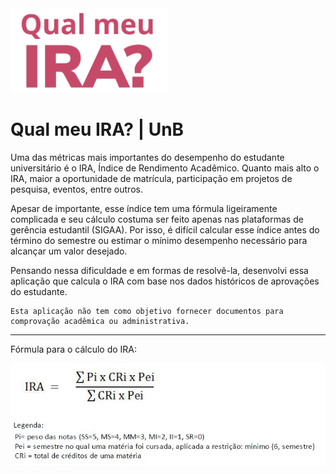 <img src="assets/img/Logo.svg" width="50%">
    
# Qual meu IRA? | UnB
Uma das métricas mais importantes do desempenho do estudante universitário é o IRA, Índice de Rendimento Acadêmico. Quanto mais alto o IRA, maior a oportunidade de matrícula, participação em projetos de pesquisa, eventos, entre outros. 
    
Apesar de importante, esse índice tem uma fórmula ligeiramente complicada e seu cálculo costuma ser feito apenas nas plataformas de gerência estudantil (SIGAA). Por isso, é difícil calcular esse índice antes do término do semestre ou estimar o mínimo desempenho necessário para alcançar um valor desejado.

Pensando nessa dificuldade e em formas de resolvê-la, desenvolvi essa aplicação que calcula o IRA com base nos dados históricos de aprovações do estudante.
</div>
</div>



    Esta aplicação não tem como objetivo fornecer documentos para comprovação acadêmica ou administrativa.

---

Fórmula para o cálculo do IRA:

![IRA](assets/img/formula.png)